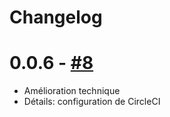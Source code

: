 # Changelog


# 0.0.6 - [#8](https://github.com/openfisca/country-template/pull/8)

* Amélioration technique
* Détails: configuration de CircleCI
